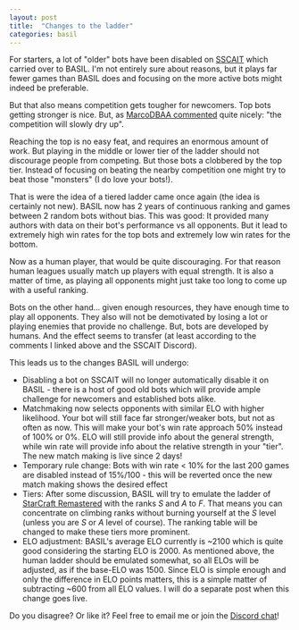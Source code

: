 ```yaml
---
layout: post
title:  "Changes to the ladder"
categories: basil
---
```


For starters, a lot of "older" bots have been disabled on [SSCAIT] which carried over to BASIL. I'm not entirely sure about reasons, but
it plays far fewer games than BASIL does and focusing on the more active bots might indeed be preferable.

But that also means competition gets tougher for newcomers. Top bots getting stronger is nice. But, as [MarcoDBAA commented](http://satirist.org/ai/starcraft/blog/archives/962-CoG-2020-results-are-out.html#c29403) quite nicely: "the competition will slowly dry up".

Reaching the top is no easy feat, and requires an enormous amount of work. But playing in the middle or lower tier of the ladder should not discourage people from competing. But those bots a clobbered by the top tier. Instead of focusing on beating the nearby competition one might try to beat those "monsters" (I do love your bots!).

That is were the idea of a tiered ladder came once again (the idea is certainly not new). BASIL now has 2 years of continuous ranking and games between 2 random bots without bias. This was good: It provided many authors with data on their bot's performance vs all opponents. But it lead to extremely high win rates for the top bots and extremely low win rates for the bottom.

Now as a human player, that would be quite discouraging. For that reason human leagues usually match up players with equal strength. It is also a matter of time, as playing all opponents might just take too long to come up with a useful ranking.

Bots on the other hand... given enough resources, they have enough time to play all opponents. They also will not be demotivated by losing a lot or playing enemies that provide no challenge. But, bots are developed by humans. And the effect seems to transfer (at least according to the comments I linked above and the SSCAIT Discord).

This leads us to the changes BASIL will undergo:
* Disabling a bot on SSCAIT will no longer automatically disable it on BASIL - there is a host of good old bots which will provide ample challenge for newcomers and established bots alike.
* Matchmaking now selects opponents with similar ELO with higher likelihood. Your bot will still face far stronger/weaker bots, but not as often as now. This will make your bot's win rate approach 50% instead of 100% or 0%. ELO will still provide info about the general strength, while win rate will provide info about the relative strength in your "tier". The new match making is live since 2 days!
* Temporary rule change: Bots with win rate < 10% for the last 200 games are disabled instead of 15%/100 - this will be reverted once the new match making shows the desired effect
* Tiers: After some discussion, BASIL will try to emulate the ladder of [StarCraft Remastered](https://liquipedia.net/starcraft/StarCraft_Remastered_Ladder) with the ranks *S* and *A* to *F*. That means you can concentrate on climbing ranks without burning yourself at the *S* level (unless you are *S* or *A* level of course). The ranking table will be changed to make these tiers more prominent.
* ELO adjustment: BASIL's average ELO currently is ~2100 which is quite good considering the starting ELO is 2000. As mentioned above, the human ladder should be emulated somewhat, so all ELOs will be adjusted, as if the base-ELO was 1500. Since ELO is simple enough and only the difference in ELO points matters, this is a simple matter of subtracting ~600 from all ELO values. I will do a separate post when this change goes live.

Do you disagree? Or like it? Feel free to email me or join the [Discord chat](https://discord.gg/kt3GSpv)!

[SSCAIT]: https://sscaitournament.com/
